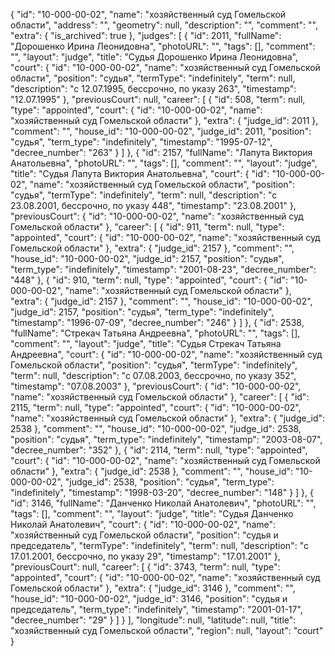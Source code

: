 {
    "id": "10-000-00-02",
    "name": "хозяйственный суд Гомельской области",
    "address": "",
    "geometry": null,
    "description": "",
    "comment": "",
    "extra": {
        "is_archived": true
    },
    "judges": [
        {
            "id": 2011,
            "fullName": "Дорошенко Ирина Леонидовна",
            "photoURL": "",
            "tags": [],
            "comment": "",
            "layout": "judge",
            "title": "Судья Дорошенко Ирина Леонидовна",
            "court": {
                "id": "10-000-00-02",
                "name": "хозяйственный суд Гомельской области",
                "position": "судья",
                "termType": "indefinitely",
                "term": null,
                "description": "c 12.07.1995, бессрочно, по указу 263",
                "timestamp": "12.07.1995"
            },
            "previousCourt": null,
            "career": [
                {
                    "id": 508,
                    "term": null,
                    "type": "appointed",
                    "court": {
                        "id": "10-000-00-02",
                        "name": "хозяйственный суд Гомельской области"
                    },
                    "extra": {
                        "judge_id": 2011
                    },
                    "comment": "",
                    "house_id": "10-000-00-02",
                    "judge_id": 2011,
                    "position": "судья",
                    "term_type": "indefinitely",
                    "timestamp": "1995-07-12",
                    "decree_number": "263"
                }
            ]
        },
        {
            "id": 2157,
            "fullName": "Лапута Виктория Анатольевна",
            "photoURL": "",
            "tags": [],
            "comment": "",
            "layout": "judge",
            "title": "Судья Лапута Виктория Анатольевна",
            "court": {
                "id": "10-000-00-02",
                "name": "хозяйственный суд Гомельской области",
                "position": "судья",
                "termType": "indefinitely",
                "term": null,
                "description": "c 23.08.2001, бессрочно, по указу 448",
                "timestamp": "23.08.2001"
            },
            "previousCourt": {
                "id": "10-000-00-02",
                "name": "хозяйственный суд Гомельской области"
            },
            "career": [
                {
                    "id": 911,
                    "term": null,
                    "type": "appointed",
                    "court": {
                        "id": "10-000-00-02",
                        "name": "хозяйственный суд Гомельской области"
                    },
                    "extra": {
                        "judge_id": 2157
                    },
                    "comment": "",
                    "house_id": "10-000-00-02",
                    "judge_id": 2157,
                    "position": "судья",
                    "term_type": "indefinitely",
                    "timestamp": "2001-08-23",
                    "decree_number": "448"
                },
                {
                    "id": 910,
                    "term": null,
                    "type": "appointed",
                    "court": {
                        "id": "10-000-00-02",
                        "name": "хозяйственный суд Гомельской области"
                    },
                    "extra": {
                        "judge_id": 2157
                    },
                    "comment": "",
                    "house_id": "10-000-00-02",
                    "judge_id": 2157,
                    "position": "судья",
                    "term_type": "indefinitely",
                    "timestamp": "1996-07-09",
                    "decree_number": "246"
                }
            ]
        },
        {
            "id": 2538,
            "fullName": "Стрекач Татьяна Андреевна",
            "photoURL": "",
            "tags": [],
            "comment": "",
            "layout": "judge",
            "title": "Судья Стрекач Татьяна Андреевна",
            "court": {
                "id": "10-000-00-02",
                "name": "хозяйственный суд Гомельской области",
                "position": "судья",
                "termType": "indefinitely",
                "term": null,
                "description": "c 07.08.2003, бессрочно, по указу 352",
                "timestamp": "07.08.2003"
            },
            "previousCourt": {
                "id": "10-000-00-02",
                "name": "хозяйственный суд Гомельской области"
            },
            "career": [
                {
                    "id": 2115,
                    "term": null,
                    "type": "appointed",
                    "court": {
                        "id": "10-000-00-02",
                        "name": "хозяйственный суд Гомельской области"
                    },
                    "extra": {
                        "judge_id": 2538
                    },
                    "comment": "",
                    "house_id": "10-000-00-02",
                    "judge_id": 2538,
                    "position": "судья",
                    "term_type": "indefinitely",
                    "timestamp": "2003-08-07",
                    "decree_number": "352"
                },
                {
                    "id": 2114,
                    "term": null,
                    "type": "appointed",
                    "court": {
                        "id": "10-000-00-02",
                        "name": "хозяйственный суд Гомельской области"
                    },
                    "extra": {
                        "judge_id": 2538
                    },
                    "comment": "",
                    "house_id": "10-000-00-02",
                    "judge_id": 2538,
                    "position": "судья",
                    "term_type": "indefinitely",
                    "timestamp": "1998-03-20",
                    "decree_number": "148"
                }
            ]
        },
        {
            "id": 3146,
            "fullName": "Данченко Николай Анатолевич",
            "photoURL": "",
            "tags": [],
            "comment": "",
            "layout": "judge",
            "title": "Судья Данченко Николай Анатолевич",
            "court": {
                "id": "10-000-00-02",
                "name": "хозяйственный суд Гомельской области",
                "position": "судья и председатель",
                "termType": "indefinitely",
                "term": null,
                "description": "c 17.01.2001, бессрочно, по указу 29",
                "timestamp": "17.01.2001"
            },
            "previousCourt": null,
            "career": [
                {
                    "id": 3743,
                    "term": null,
                    "type": "appointed",
                    "court": {
                        "id": "10-000-00-02",
                        "name": "хозяйственный суд Гомельской области"
                    },
                    "extra": {
                        "judge_id": 3146
                    },
                    "comment": "",
                    "house_id": "10-000-00-02",
                    "judge_id": 3146,
                    "position": "судья и председатель",
                    "term_type": "indefinitely",
                    "timestamp": "2001-01-17",
                    "decree_number": "29"
                }
            ]
        }
    ],
    "longitude": null,
    "latitude": null,
    "title": "хозяйственный суд Гомельской области",
    "region": null,
    "layout": "court"
}